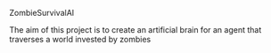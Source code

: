 ZombieSurvivalAI

The aim of this project is to create an artificial brain for an agent that traverses a world invested by zombies
